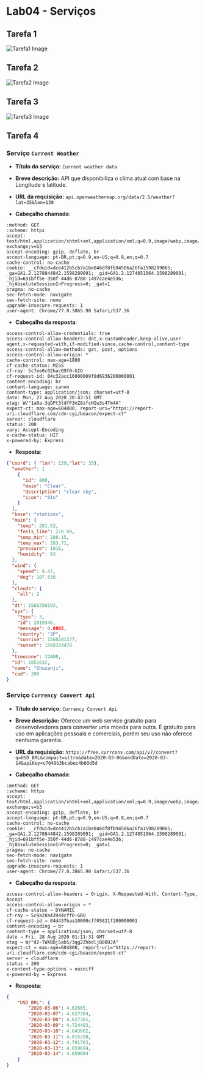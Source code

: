 # Lab04 - Serviços

## Tarefa 1

![Tarefa1 Image](imagens/tarefa01.png)

## Tarefa 2

![Tarefa2 Image](imagens/tarefa02.png)

## Tarefa 3

![Tarefa3 Image](imagens/tarefa03.png)

## Tarefa 4
### Serviço `Current Weather`
* **Título do serviço:** `Current weather data`
* **Breve descrição:**
  API que disponibiliza o clima atual com base na Longitude e latitude.
* **URL da requisição:** `api.openweathermap.org/data/2.5/weather?lat=35&lon=139`

* **Cabeçalho chamada**:
~~~http
:method: GET
:scheme: https
accept: text/html,application/xhtml+xml,application/xml;q=0.9,image/webp,image/apng,*/*;q=0.8,application/signed-exchange;v=b3
accept-encoding: gzip, deflate, br
accept-language: pt-BR,pt;q=0.9,en-US;q=0.8,en;q=0.7
cache-control: no-cache
cookie: __cfduid=dce412b5cb7a1be046df8fb94506a26fa1598289065; _ga=GA1.2.1278844842.1598289091; _gid=GA1.2.1274851064.1598289091; _hjid=691bff5e-350f-44d6-8780-1497cae4e536; _hjAbsoluteSessionInProgress=0; _gat=1
pragma: no-cache
sec-fetch-mode: navigate
sec-fetch-site: none
upgrade-insecure-requests: 1
user-agent: Chrome/77.0.3865.90 Safari/537.36
~~~

* **Cabeçalho da resposta**:

~~~http
access-control-allow-credentials: true
access-control-allow-headers: dnt,x-customheader,keep-alive,user-agent,x-requested-with,if-modified-since,cache-control,content-type
access-control-allow-methods: get, post, options
access-control-allow-origin: *
cache-control: max-age=1800
cf-cache-status: MISS
cf-ray: 5c7ee0c02bac09f0-GIG
cf-request-id: 04c32acc16000009f0d6936200000001
content-encoding: br
content-language: canon
content-type: application/json; charset=utf-8
date: Mon, 27 Aug 2020 20:43:51 GMT
etag: W/"1a0a-3qGPt3ldfF3mZ8zfcHIw3s4Tm4A"
expect-ct: max-age=604800, report-uri="https://report-uri.cloudflare.com/cdn-cgi/beacon/expect-ct"
server: cloudflare
status: 200
vary: Accept-Encoding
x-cache-status: HIT
x-powered-by: Express
~~~

* **Resposta**:
~~~json
{"coord": { "lon": 139,"lat": 35},
  "weather": [
    {
      "id": 800,
      "main": "Clear",
      "description": "clear sky",
      "icon": "01n"
    }
  ],
  "base": "stations",
  "main": {
    "temp": 281.52,
    "feels_like": 278.99,
    "temp_min": 280.15,
    "temp_max": 283.71,
    "pressure": 1016,
    "humidity": 93
  },
  "wind": {
    "speed": 0.47,
    "deg": 107.538
  },
  "clouds": {
    "all": 2
  },
  "dt": 1560350192,
  "sys": {
    "type": 3,
    "id": 2019346,
    "message": 0.0065,
    "country": "JP",
    "sunrise": 1560281377,
    "sunset": 1560333478
  },
  "timezone": 32400,
  "id": 1851632,
  "name": "Shuzenji",
  "cod": 200
}
~~~


### Serviço `Currency Convert Api`
* **Título do serviço:** `Currency Convert Api`
* **Breve descrição:**
  Oferece um web service gratuito para desenvolvedores para converter uma moeda para outra. É gratuíto para uso em aplicações pessoais e comerciais, porém seu uso não oferece nenhuma garantia.
* **URL da requisição:** `https://free.currconv.com/api/v7/convert?q=USD_BRL&compact=ultra&date=2020-03-06&endDate=2020-03-14&apiKey=c7649b3bcabec4b60d5d`

* **Cabeçalho chamada**:
~~~http
:method: GET
:scheme: https
accept: text/html,application/xhtml+xml,application/xml;q=0.9,image/webp,image/apng,*/*;q=0.8,application/signed-exchange;v=b3
accept-encoding: gzip, deflate, br
accept-language: pt-BR,pt;q=0.9,en-US;q=0.8,en;q=0.7
cache-control: no-cache
cookie: __cfduid=dce412b5cb7a1be046df8fb94506a26fa1598289065; _ga=GA1.2.1278844842.1598289091; _gid=GA1.2.1274851064.1598289091; _hjid=691bff5e-350f-44d6-8780-1497cae4e536; _hjAbsoluteSessionInProgress=0; _gat=1
pragma: no-cache
sec-fetch-mode: navigate
sec-fetch-site: none
upgrade-insecure-requests: 1
user-agent: Chrome/77.0.3865.90 Safari/537.36
~~~

* **Cabeçalho da resposta**:

~~~http
access-control-allow-headers → Origin, X-Requested-With, Content-Type, Accept
access-control-allow-origin → *
cf-cache-status → DYNAMIC
cf-ray → 5c9a28a43944cff0-GRU
cf-request-id → 04d437baa10000cff05821f200000001
content-encoding → br
content-type → application/json; charset=utf-8
date → Fri, 28 Aug 2020 01:11:31 GMT
etag → W/"d2-TWXBBjSabS/3qg2ZhbdljB0BUJA"
expect-ct → max-age=604800, report-uri="https://report-uri.cloudflare.com/cdn-cgi/beacon/expect-ct"
server → cloudflare
status → 200
x-content-type-options → nosniff
x-powered-by → Express
~~~

* **Resposta**:
~~~json
{
	"USD_BRL": {
    	"2020-03-06": 4.62665,
    	"2020-03-07": 4.627304,
    	"2020-03-08": 4.627301,
    	"2020-03-09": 4.724403,
    	"2020-03-10": 4.643602,
    	"2020-03-11": 4.815298,
    	"2020-03-12": 4.791703,
    	"2020-03-13": 4.859604,
    	"2020-03-14": 4.859604
	}
}

~~~